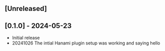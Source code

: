 ## [Unreleased]

## [0.1.0] - 2024-05-23

- Initial release
- 20241026 The intial Hanami plugin setup was working and saying hello
